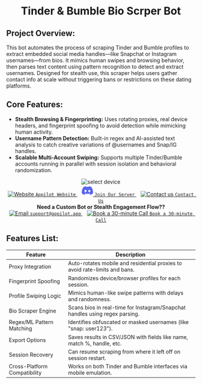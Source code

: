 <h1 align="center">Tinder & Bumble Bio Scrper Bot</h1>

## Project Overview:

This bot automates the process of scraping Tinder and Bumble profiles to extract embedded social media handles—like Snapchat or Instagram usernames—from bios. It mimics human swipes and browsing behavior, then parses text content using pattern recognition to detect and extract usernames. Designed for stealth use, this scraper helps users gather contact info at scale without triggering bans or restrictions on these dating platforms.


## Core Features:
- **Stealth Browsing & Fingerprinting:** Uses rotating proxies, real device headers, and fingerprint spoofing to avoid detection while mimicking human activity.
- **Username Pattern Detection:** Built-in regex and AI-assisted text analysis to catch creative variations of @usernames and Snap/IG handles.
- **Scalable Multi-Account Swiping:** Supports multiple Tinder/Bumble accounts running in parallel with session isolation and behavioral randomization.

<div align="center">
  <img
    src="https://github.com/user-attachments/assets/d200549d-7613-446f-a43b-19a4117ca360"
    alt="select device"
    width="600px"
  />
</div>


<div align="center">
  <a href="https://appilot.app/">
    <img
      alt="Website"
      width="25px"
      src="https://github.com/user-attachments/assets/8e5f3af3-b098-4c1d-980d-df9aebc680d0"
    />
    <code>Appilot Website</code>
  </a>
  &nbsp;&nbsp;
  <a href="https://discord.gg/3CZ5muJdF2">
    <img
      alt="Join Our Server"
      width="30px"
      src="https://github.com/Zeeshanahmad4/RealEstateMate-WhatsApp-Group-Management-Bot/blob/main/discord-icon-svgrepo-com.svg"
    />
    <code>Join Our Server</code>
  </a>
  &nbsp;&nbsp;
  <a href="https://t.me/devpilot1">
    <img
      alt="Contact us"
      width="30px"
      src="https://edent.github.io/SuperTinyIcons/images/svg/telegram.svg"
    />
    <code>Contact Us</code>
  </a>
</div>

<div align="center">
<strong> Need a Custom Bot or Stealth Engagement Flow??</strong>

<div align="center">
  <a href="mailto:support@appilot.app">
  <img
    alt="Email"
    width="30px"
    src="https://github.com/user-attachments/assets/91c8d428-32b7-4be0-91fa-2e42c902b5b8"
  />
  <code>support@appilot.app</code>
</a>
  &nbsp;&nbsp;
  <a href="https://cal.com/app-pilot-m8i8oo/30min">
  <img
    alt="Book a 30-minute Call"
    width="30px"
    src="https://github.com/user-attachments/assets/cd3e5c7b-3e4e-4bb3-b242-bcc20ee78f13"
  />
  <code>Book a 30-minute Call</code>
</a>
<span>

<div align="left">

## Features List:
| Feature                      | Description                                                                 |
| ---------------------------- | --------------------------------------------------------------------------- |
| Proxy Integration            | Auto-rotates mobile and residential proxies to avoid rate-limits and bans.  |
| Fingerprint Spoofing         | Randomizes device/browser profiles for each session.                        |
| Profile Swiping Logic        | Mimics human-like swipe patterns with delays and randomness.                |
| Bio Scraper Engine           | Scans bios in real-time for Instagram/Snapchat handles using regex parsing. |
| Regex/ML Pattern Matching    | Identifies obfuscated or masked usernames (like "snap: user123").           |
| Export Options               | Saves results in CSV/JSON with fields like name, match %, handle, etc.      |
| Session Recovery             | Can resume scraping from where it left off on session restart.              |
| Cross-Platform Compatibility | Works on both Tinder and Bumble interfaces via mobile emulation.            |
